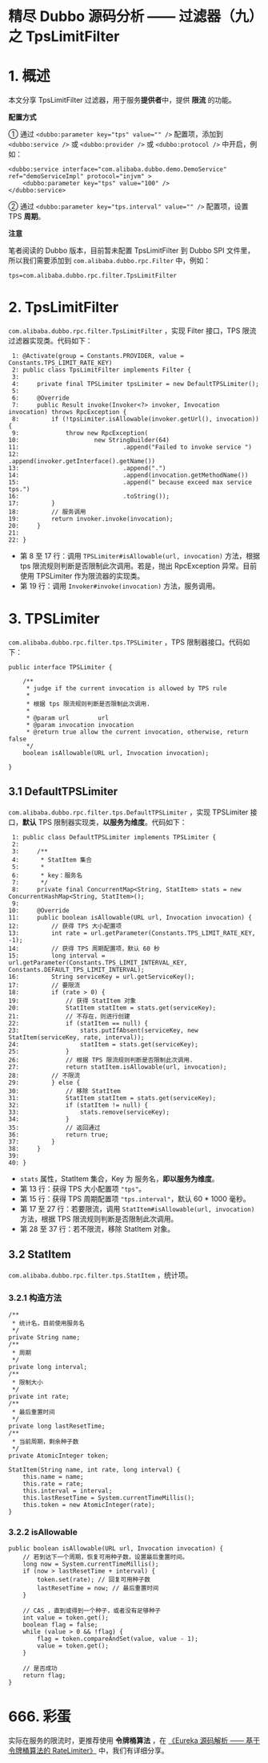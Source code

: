 # 精尽 Dubbo 源码分析 —— 过滤器（九）之 TpsLimitFilter



# 1. 概述

本文分享 TpsLimitFilter 过滤器，用于服务**提供者**中，提供 **限流** 的功能。

**配置方式**

① 通过 `<dubbo:parameter key="tps" value="" />` 配置项，添加到 `<dubbo:service />` 或 `<dubbo:provider />` 或 `<dubbo:protocol />` 中开启，例如：

```
<dubbo:service interface="com.alibaba.dubbo.demo.DemoService" ref="demoServiceImpl" protocol="injvm" >
    <dubbo:parameter key="tps" value="100" />
</dubbo:service>
```

② 通过 `<dubbo:parameter key="tps.interval" value="" />` 配置项，设置 TPS **周期**。

**注意**

笔者阅读的 Dubbo 版本，目前暂未配置 TpsLimitFilter 到 Dubbo SPI 文件里，所以我们需要添加到 `com.alibaba.dubbo.rpc.Filter` 中，例如：

```
tps=com.alibaba.dubbo.rpc.filter.TpsLimitFilter
```

# 2. TpsLimitFilter

`com.alibaba.dubbo.rpc.filter.TpsLimitFilter` ，实现 Filter 接口，TPS 限流过滤器实现类。代码如下：

```
 1: @Activate(group = Constants.PROVIDER, value = Constants.TPS_LIMIT_RATE_KEY)
 2: public class TpsLimitFilter implements Filter {
 3: 
 4:     private final TPSLimiter tpsLimiter = new DefaultTPSLimiter();
 5: 
 6:     @Override
 7:     public Result invoke(Invoker<?> invoker, Invocation invocation) throws RpcException {
 8:         if (!tpsLimiter.isAllowable(invoker.getUrl(), invocation)) {
 9:             throw new RpcException(
10:                     new StringBuilder(64)
11:                             .append("Failed to invoke service ")
12:                             .append(invoker.getInterface().getName())
13:                             .append(".")
14:                             .append(invocation.getMethodName())
15:                             .append(" because exceed max service tps.")
16:                             .toString());
17:         }
18:         // 服务调用
19:         return invoker.invoke(invocation);
20:     }
21: 
22: }
```

- 第 8 至 17 行：调用 `TPSLimiter#isAllowable(url, invocation)` 方法，根据 tps 限流规则判断是否限制此次调用。若是，抛出 RpcException 异常。目前使用 TPSLimiter 作为限流器的实现类。
- 第 19 行：调用 `Invoker#invoke(invocation)` 方法，服务调用。

# 3. TPSLimiter

`com.alibaba.dubbo.rpc.filter.tps.TPSLimiter` ，TPS 限制器接口。代码如下：

```
public interface TPSLimiter {

    /**
     * judge if the current invocation is allowed by TPS rule
     *
     * 根据 tps 限流规则判断是否限制此次调用.
     *
     * @param url        url
     * @param invocation invocation
     * @return true allow the current invocation, otherwise, return false
     */
    boolean isAllowable(URL url, Invocation invocation);

}
```

## 3.1 DefaultTPSLimiter

`com.alibaba.dubbo.rpc.filter.tps.DefaultTPSLimiter` ，实现 TPSLimiter 接口，**默认** TPS 限制器实现类，**以服务为维度**。代码如下：

```
 1: public class DefaultTPSLimiter implements TPSLimiter {
 2: 
 3:     /**
 4:      * StatItem 集合
 5:      *
 6:      * key：服务名
 7:      */
 8:     private final ConcurrentMap<String, StatItem> stats = new ConcurrentHashMap<String, StatItem>();
 9: 
10:     @Override
11:     public boolean isAllowable(URL url, Invocation invocation) {
12:         // 获得 TPS 大小配置项
13:         int rate = url.getParameter(Constants.TPS_LIMIT_RATE_KEY, -1);
14:         // 获得 TPS 周期配置项，默认 60 秒
15:         long interval = url.getParameter(Constants.TPS_LIMIT_INTERVAL_KEY, Constants.DEFAULT_TPS_LIMIT_INTERVAL);
16:         String serviceKey = url.getServiceKey();
17:         // 要限流
18:         if (rate > 0) {
19:             // 获得 StatItem 对象
20:             StatItem statItem = stats.get(serviceKey);
21:             // 不存在，则进行创建
22:             if (statItem == null) {
23:                 stats.putIfAbsent(serviceKey, new StatItem(serviceKey, rate, interval));
24:                 statItem = stats.get(serviceKey);
25:             }
26:             // 根据 TPS 限流规则判断是否限制此次调用.
27:             return statItem.isAllowable(url, invocation);
28:         // 不限流
29:         } else {
30:             // 移除 StatItem
31:             StatItem statItem = stats.get(serviceKey);
32:             if (statItem != null) {
33:                 stats.remove(serviceKey);
34:             }
35:             // 返回通过
36:             return true;
37:         }
38:     }
39: 
40: }
```

- `stats` 属性，StatItem 集合，Key 为 服务名，**即以服务为维度**。
- 第 13 行：获得 TPS 大小配置项 `"tps"`。
- 第 15 行：获得 TPS 周期配置项 `"tps.interval"`，默认 60 * 1000 毫秒。
- 第 17 至 27 行：若要限流，调用 `StatItem#isAllowable(url, invocation)` 方法，根据 TPS 限流规则判断是否限制此次调用。
- 第 28 至 37 行：若不限流，移除 StatItem 对象。

## 3.2 StatItem

`com.alibaba.dubbo.rpc.filter.tps.StatItem` ，统计项。

### 3.2.1 构造方法

```
/**
 * 统计名，目前使用服务名
 */
private String name;
/**
 * 周期
 */
private long interval;
/**
 * 限制大小
 */
private int rate;
/**
 * 最后重置时间
 */
private long lastResetTime;
/**
 * 当前周期，剩余种子数
 */
private AtomicInteger token;

StatItem(String name, int rate, long interval) {
    this.name = name;
    this.rate = rate;
    this.interval = interval;
    this.lastResetTime = System.currentTimeMillis();
    this.token = new AtomicInteger(rate);
}
```

### 3.2.2 isAllowable

```
public boolean isAllowable(URL url, Invocation invocation) {
    // 若到达下一个周期，恢复可用种子数，设置最后重置时间。
    long now = System.currentTimeMillis();
    if (now > lastResetTime + interval) {
        token.set(rate); // 回复可用种子数
        lastResetTime = now; // 最后重置时间
    }

    // CAS ，直到或得到一个种子，或者没有足够种子
    int value = token.get();
    boolean flag = false;
    while (value > 0 && !flag) {
        flag = token.compareAndSet(value, value - 1);
        value = token.get();
    }

    // 是否成功
    return flag;
}
```

# 666. 彩蛋

实际在服务的限流时，更推荐使用 **令牌桶算法** ，在 [《Eureka 源码解析 —— 基于令牌桶算法的 RateLimiter》](http://www.iocoder.cn/Eureka/rate-limiter/?self) 中，我们有详细分享。